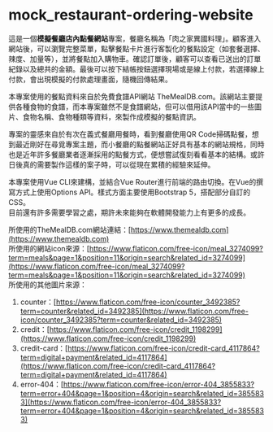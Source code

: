 # mock_restaurant-ordering-website

這是一個**模擬餐廳店內點餐網站**專案，餐廳名稱為「肉之家異國料理」。顧客進入網站後，可以瀏覽完整菜單，點擊餐點卡片進行客製化的餐點設定（如套餐選擇、辣度、加量等），並將餐點加入購物車。確認訂單後，顧客可以查看已送出的訂單紀錄以及總共的金額。最後可以按下結帳按鈕選擇現場或是線上付款，若選擇線上付款，會出現模擬的付款處理畫面，隨機回傳結果。

本專案使用的餐點資料來自於免費食譜API網站 TheMealDB.com。該網站主要提供各種食物的食譜，而本專案雖然不是食譜網站，但可以借用該API當中的一些圖片、食物名稱、食物種類等資料，來製作成模擬的餐點資訊。

專案的靈感來自於有次在義式餐廳用餐時，看到餐廳使用QR Code掃碼點餐，想到最近剛好在尋覓專案主題，而小餐廳的點餐網站正好具有基本的網站規格，同時也是近年許多餐廳業者逐漸採用的點餐方式，便想嘗試復刻看看基本的結構。或許日後真的需要製作這樣的案子時，可以從現在累積的經驗來延伸。

本專案使用Vue CLI來建構，並結合Vue Router進行前端的路由切換。在Vue的撰寫方式上使用Options API。樣式方面主要使用Bootstrap 5，搭配部分自訂的CSS。<br>
目前還有許多需要學習之處，期許未來能夠在軟體開發能力上有更多的成長。

所使用的TheMealDB.com網站連結：[https://www.themealdb.com](https://www.themealdb.com)<br>
所使用的網站icon來源：[https://www.flaticon.com/free-icon/meal_3274099?term=meals&page=1&position=11&origin=search&related_id=3274099](https://www.flaticon.com/free-icon/meal_3274099?term=meals&page=1&position=11&origin=search&related_id=3274099)<br>
所使用的其他圖片來源：
1. counter：[https://www.flaticon.com/free-icon/counter_3492385?term=counter&related_id=3492385](https://www.flaticon.com/free-icon/counter_3492385?term=counter&related_id=3492385)
2. credit：[https://www.flaticon.com/free-icon/credit_1198299](https://www.flaticon.com/free-icon/credit_1198299)
3. credit-card：[https://www.flaticon.com/free-icon/credit-card_4117864?term=digital+payment&related_id=4117864](https://www.flaticon.com/free-icon/credit-card_4117864?term=digital+payment&related_id=4117864)
4. error-404：[https://www.flaticon.com/free-icon/error-404_3855833?term=error+404&page=1&position=4&origin=search&related_id=3855833](https://www.flaticon.com/free-icon/error-404_3855833?term=error+404&page=1&position=4&origin=search&related_id=3855833)